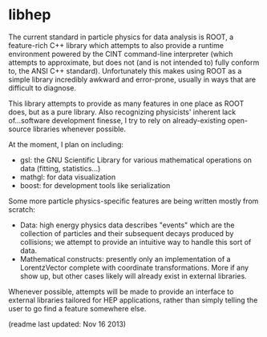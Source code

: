 libhep
======

The current standard in particle physics for data analysis is ROOT, a feature-rich C++ library which attempts to
also provide a runtime environment powered by the CINT command-line interpreter (which attempts to approximate,
but does not (and is not intended to) fully conform to, the ANSI C++ standard). Unfortunately this makes using ROOT as a simple
library incredibly awkward and error-prone, usually in ways that are difficult to diagnose.

This library attempts to provide as many features in one place as ROOT does, but as a pure library. Also recognizing physicists'
inherent lack of...software development finesse, I try to rely on already-existing open-source libraries whenever possible.

At the moment, I plan on including:

* gsl: the GNU Scientific Library for various mathematical operations on data (fitting, statistics...)
* mathgl: for data visualization
* boost: for development tools like serialization

Some more particle physics-specific features are being written mostly from scratch:

* Data: high energy physics data describes "events" which are the collection of particles and their subsequent decays
produced by collisions; we attempt to provide an intuitive way to handle this sort of data.
* Mathematical constructs: presently only an implementation of a LorentzVector complete with coordinate transformations.
More if any show up, but other cases likely will already exist in external libraries.

Whenever possible, attempts will be made to provide an interface to external libraries tailored for HEP applications,
rather than simply telling the user to go find a feature somewhere else.

(readme last updated: Nov 16 2013)
